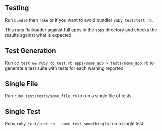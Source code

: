 ## Testing

Run `bundle` then `rake` or if you want to avoid bundler `ruby test/test.rb`.

This runs Railroader against full apps in the `apps` directory and checks the results against what is expected.

## Test Generation

Run `cd test && ruby to_test.rb apps/some_app > tests/some_app.rb` to generate a test suite with tests for each warning reported.

## Single File

Run `ruby test/tests/some_file.rb` to run a single file of tests.

## Single Test

Ruby `ruby test/test.rb --name test_something` to run a single test.
